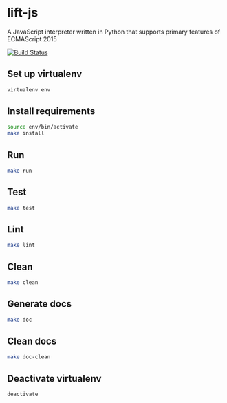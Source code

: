 # lift-js
A JavaScript interpreter written in Python that supports primary features of ECMAScript 2015

[![Build Status](https://travis-ci.com/wolongyuan/lift-js.svg?branch=master)](https://travis-ci.com/wolongyuan/lift-js)

## Set up virtualenv

```bash
virtualenv env
```

## Install requirements

```bash
source env/bin/activate
make install
```

## Run
```bash
make run
```

## Test
```bash
make test
```

## Lint
```bash
make lint
```

## Clean
```bash
make clean
```

## Generate docs
```bash
make doc
```

## Clean docs
```bash
make doc-clean
```

## Deactivate virtualenv
```bash
deactivate
```